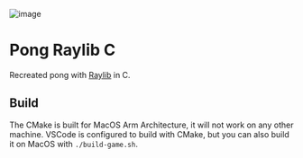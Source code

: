 ![image](https://github.com/user-attachments/assets/11a33fca-5438-4a0a-a50b-1c98b4bd92c9)

# Pong Raylib C

Recreated pong with [Raylib](https://github.com/raysan5/raylib) in C.

## Build

The CMake is built for MacOS Arm Architecture, it will not work on any other machine.
VSCode is configured to build with CMake, but you can also build it on MacOS with `./build-game.sh`.
